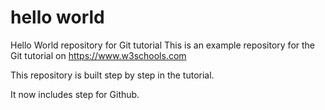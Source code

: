 # hello world
Hello World repository for Git tutorial
This is an example repository for the Git tutorial on https://www.w3schools.com

This repository is built step by step in the tutorial.

It now includes step for Github.
